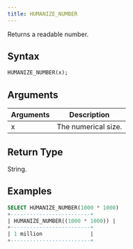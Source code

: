 ```yaml
---
title: HUMANIZE_NUMBER
---
```


Returns a readable number.

## Syntax

```sql
HUMANIZE_NUMBER(x);
```

## Arguments

| Arguments | Description                |
|-----------|----------------------------|
| x         | The numerical size.        |


## Return Type

String.

## Examples

```sql
SELECT HUMANIZE_NUMBER(1000 * 1000)
+-------------------------+
| HUMANIZE_NUMBER((1000 * 1000)) |
+-------------------------+
| 1 million               |
+-------------------------+
```
